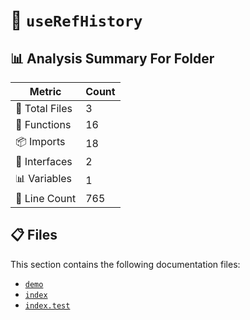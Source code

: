 # 📁 `useRefHistory`

## 📊 Analysis Summary For Folder

| Metric | Count |
|--------|-------|
| 📁 Total Files | 3 |
| 🔧 Functions | 16 |
| 📦 Imports | 18 |
| 📐 Interfaces | 2 |
| 📊 Variables | 1 |
| 🔢 Line Count | 765 |


## 📋 Files

This section contains the following documentation files:

- [`demo`](./demo.md)
- [`index`](./index.md)
- [`index.test`](./index.test.md)